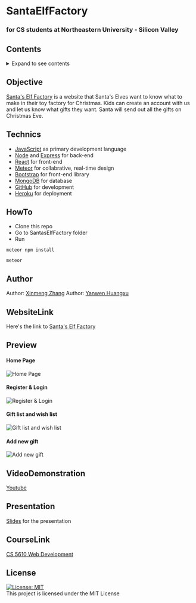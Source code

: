 # SantaElfFactory
### for CS students at Northeastern University - Silicon Valley

## Contents
<details><summary>Expand to see contents</summary>
<p>

* **[Objective](#objective)**<br />
* **[Technics](#technics)**<br />
* **[HowTo](#HowTo)**<br />
* **[Author](#author)**<br />
* **[WebsiteLink](#WebsiteLink)**<br />
* **[Preview](#preview)**<br />
* **[VideoDemonstration](#VideoDemonstration)**<br />
* **[Presentation](#presentation)**<br />
* **[CourseLink](#CourseLink)**<br />
* **[License](#license)**<br />

</p>
</details>

## Objective
[Santa's Elf Factory](http://elffactory.herokuapp.com/) is a website that Santa's Elves want to know what to make in their toy factory for Christmas.
Kids can create an account with us and let us know what gifts they want.
Santa will send out all the gifts on Christmas Eve.
## Technics
- [JavaScript](https://www.javascript.com/) as primary development language
- [Node](https://nodejs.org/en/) and [Express](https://expressjs.com/) for back-end
- [React](https://reactjs.org/) for front-end
- [Meteor](https://www.meteor.com/) for collabrative, real-time design
- [Bootstrap](https://getbootstrap.com/) for front-end library
- [MongoDB](https://www.mongodb.com/) for database
- [GitHub](https://github.com/) for development
- [Heroku](https://www.heroku.com/home) for deployment

## HowTo
- Clone this repo
- Go to SantasElfFactory folder
- Run
```
meteor npm install
```
```
meteor
```

## Author

Author: [Xinmeng Zhang](https://github.com/MengBanana)
Author: [Yanwen Huangxu](https://github.com/YHuangxu)


## WebsiteLink

Here's the link to [Santa's Elf Factory](http://elffactory.herokuapp.com/)

## Preview
#### Home Page
![Home Page](https://github.com/YHuangxu/SantasElfFactory/blob/master/demo/Home.png)
#### Register & Login
![Register & Login](https://github.com/YHuangxu/SantasElfFactory/blob/master/demo/register_login.gif)
#### Gift list and wish list
![Gift list and wish list](https://github.com/YHuangxu/SantasElfFactory/blob/master/demo/giftlist.gif)
#### Add new gift
![Add new gift](https://github.com/YHuangxu/SantasElfFactory/blob/master/demo/add.gif)

## VideoDemonstration
[Youtube](https://youtu.be/LhFrqLmHoyg)

## Presentation
[Slides](https://docs.google.com/presentation/d/1tOrNGeMRYlETWJrJfDBMJ9fUn-qrKTttz7wLB-J0RT4/edit#slide=id.g35f391192_00) for the presentation

## CourseLink
[CS 5610 Web Development](http://johnguerra.co/classes/webDevelopment_spring_2019/)

## License
[![License: MIT](https://img.shields.io/badge/License-MIT-yellow.svg)](https://opensource.org/licenses/MIT)  
This project is licensed under the MIT License

